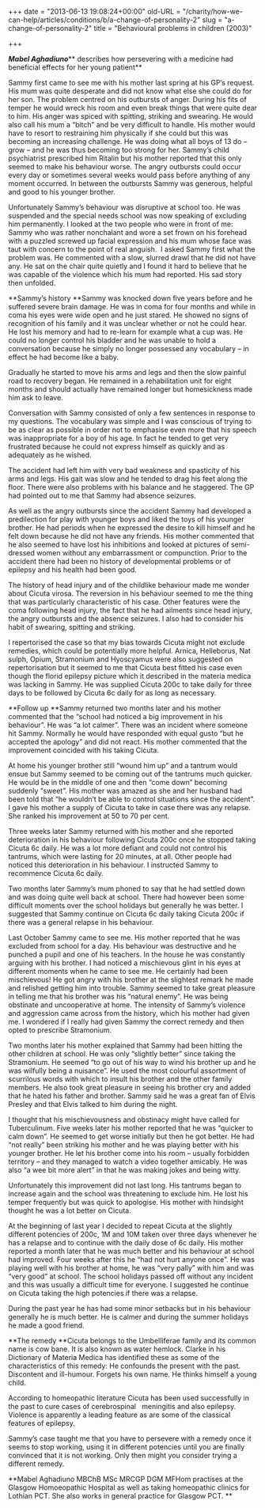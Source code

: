 +++
date = "2013-06-13 19:08:24+00:00"
old-URL = "/charity/how-we-can-help/articles/conditions/b/a-change-of-personality-2"
slug = "a-change-of-personality-2"
title = "Behavioural problems in children (2003)"

+++

_**Mabel Aghadiuno**_** describes how persevering with a medicine had beneficial effects for her young patient**

Sammy first came to see me with his mother last spring at his GP’s request. His mum was quite desperate and did not know what else she could do for her son. The problem centred on his outbursts of anger. During his fits of temper he would wreck his room and even break things that were quite dear to him. His anger was spiced with spitting, striking and swearing. He would also call his mum a “bitch” and be very difficult to handle. His mother would have to resort to restraining him physically if she could but this was becoming an increasing challenge. He was doing what all boys of 13 do – grow – and he was thus becoming too strong for her. Sammy’s child psychiatrist prescribed him Ritalin but his mother reported that this only seemed to make his behaviour worse. The angry outbursts could occur every day or sometimes several weeks would pass before anything of any moment occurred. In between the outbursts Sammy was generous, helpful and good to his younger brother.

Unfortunately Sammy’s behaviour was disruptive at school too. He was suspended and the special needs school was now speaking of excluding him permanently. I looked at the two people who were in front of me: Sammy who was rather nonchalant and wore a set frown on his forehead with a puzzled screwed up facial expression and his mum whose face was taut with concern to the point of real anguish.  I asked Sammy first what the problem was. He commented with a slow, slurred drawl that he did not have any. He sat on the chair quite quietly and I found it hard to believe that he was capable of the violence which his mum had reported. His sad story then unfolded.

**Sammy’s history
**Sammy was knocked down five years before and he suffered severe brain damage. He was in coma for four months and while in coma his eyes were wide open and he just stared. He showed no signs of recognition of his family and it was unclear whether or not he could hear. He lost his memory and had to re-learn for example what a cup was. He could no longer control his bladder and he was unable to hold a conversation because he simply no longer possessed any vocabulary – in effect he had become like a baby.

Gradually he started to move his arms and legs and then the slow painful road to recovery began. He remained in a rehabilitation unit for eight months and should actually have remained longer but homesickness made him ask to leave.

Conversation with Sammy consisted of only a few sentences in response to my questions. The vocabulary was simple and I was conscious of trying to be as clear as possible in order not to emphasise even more that his speech was inappropriate for a boy of his age. In fact he tended to get very frustrated because he could not express himself as quickly and as adequately as he wished.

The accident had left him with very bad weakness and spasticity of his arms and legs. His gait was slow and he tended to drag his feet along the floor. There were also problems with his balance and he staggered. The GP had pointed out to me that Sammy had absence seizures.

As well as the angry outbursts since the accident Sammy had developed a predilection for play with younger boys and liked the toys of his younger brother. He had periods when he expressed the desire to kill himself and he felt down because he did not have any friends. His mother commented that he also seemed to have lost his inhibitions and looked at pictures of semi-dressed women without any embarrassment or compunction. Prior to the accident there had been no history of developmental problems or of epilepsy and his health had been good.

The history of head injury and of the childlike behaviour made me wonder about Cicuta virosa. The reversion in his behaviour seemed to me the thing that was particularly characteristic of his case. Other features were the coma following head injury, the fact that he had ailments since head injury, the angry outbursts and the absence seizures. I also had to consider his habit of swearing, spitting and striking.

I repertorised the case so that my bias towards Cicuta might not exclude remedies, which could be potentially more helpful. Arnica, Helleborus, Nat sulph, Opium, Stramonium and Hyoscyamus were also suggested on repertorisation but it seemed to me that Cicuta best fitted his case even though the florid epilepsy picture which it described in the materia medica was lacking in Sammy. He was supplied Cicuta 200c to take daily for three days to be followed by Cicuta 6c daily for as long as necessary.

**Follow up
**Sammy returned two months later and his mother commented that the “school had noticed a big improvement in his behaviour”. He was “a lot calmer”. There was an incident where someone hit Sammy. Normally he would have responded with equal gusto “but he accepted the apology” and did not react. His mother commented that the improvement coincided with his taking Cicuta.

At home his younger brother still “wound him up” and a tantrum would ensue but Sammy seemed to be coming out of the tantrums much quicker. He would be in the middle of one and then “come down” becoming suddenly “sweet”. His mother was amazed as she and her husband had been told that “he wouldn’t be able to control situations since the accident”. I gave his mother a supply of Cicuta to take in case there was any relapse. She ranked his improvement at 50 to 70 per cent.

Three weeks later Sammy returned with his mother and she reported deterioration in his behaviour following Cicuta 200c once he stopped taking Cicuta 6c daily. He was a lot more defiant and could not control his tantrums, which were lasting for 20 minutes, at all. Other people had noticed this deterioration in his behaviour. I instructed Sammy to recommence Cicuta 6c daily.

Two months later Sammy’s mum phoned to say that he had settled down and was doing quite well back at school. There had however been some difficult moments over the school holidays but generally he was better. I suggested that Sammy continue on Cicuta 6c daily taking Cicuta 200c if there was a general relapse in his behaviour.

Last October Sammy came to see me. His mother reported that he was excluded from school for a day. His behaviour was destructive and he punched a pupil and one of his teachers. In the house he was constantly arguing with his brother. I had noticed a mischievous glint in his eyes at different moments when he came to see me. He certainly had been mischievous! He got angry with his brother at the slightest remark he made and relished getting him into trouble. Sammy seemed to take great pleasure in telling me that his brother was his “natural enemy”. He was being obstinate and uncooperative at home. The intensity of Sammy’s violence and aggression came across from the history, which his mother had given me. I wondered if I really had given Sammy the correct remedy and then opted to prescribe Stramonium.

Two months later his mother explained that Sammy had been hitting the other children at school. He was only “slightly better” since taking the Stramonium. He seemed “to go out of his way to wind his brother up and he was wilfully being a nuisance”. He used the most colourful assortment of scurrilous words with which to insult his brother and the other family members. He also took great pleasure in seeing his brother cry and added that he hated his father and brother. Sammy said he was a great fan of Elvis Presley and that Elvis talked to him during the night.

I thought that his mischievousness and obstinacy might have called for Tuberculinum. Five weeks later his mother reported that he was “quicker to calm down”. He seemed to get worse initially but then he got better. He had “not really” been striking his mother and he was playing better with his younger brother. He let his brother come into his room – usually forbidden territory – and they managed to watch a video together amicably. He was also “a wee bit more alert” in that he was making jokes and being witty.

Unfortunately this improvement did not last long. His tantrums began to increase again and the school was threatening to exclude him. He lost his temper frequently but was quick to apologise. His mother with hindsight thought he was a lot better on Cicuta.

At the beginning of last year I decided to repeat Cicuta at the slightly different potencies of 200c, 1M and 10M taken over three days whenever he has a relapse and to continue with the daily dose of 6c daily. His mother reported a month later that he was much better and his behaviour at school had improved. Four weeks after this he “had not hurt anyone once”. He was playing well with his brother at home, he was “very pally” with him and was “very good” at school. The school holidays passed off without any incident and this was usually a difficult time for everyone. I suggested he continue on Cicuta taking the high potencies if there was a relapse.

During the past year he has had some minor setbacks but in his behaviour generally he is much better. He is calmer and during the summer holidays he made a good friend.

**The remedy
**Cicuta belongs to the Umbelliferae family and its common name is cow bane. It is also known as water hemlock. Clarke in his Dictionary of Materia Medica has identified these as some of the characteristics of this remedy:
He confounds the present with the past.
Discontent and ill-humour.
Forgets his own name.
He thinks himself a young child.

According to homeopathic literature Cicuta has been used successfully in the past to cure cases of cerebrospinal   meningitis and also epilepsy. Violence is apparently a leading feature as are some of the classical features of epilepsy.

Sammy’s case taught me that you have to persevere with a remedy once it seems to stop working, using it in different potencies until you are finally convinced that it is not working. Only then might you consider trying a different remedy.

**Mabel Aghadiuno MBChB MSc MRCGP DGM MFHom practises at the Glasgow Homoeopathic Hospital as well as taking homeopathic clinics for Lothian PCT. She also works in general practice for Glasgow PCT.
**
